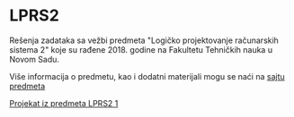 # LPRS2

Rešenja zadataka sa vežbi predmeta "Logičko projektovanje računarskih sistema 2" koje su rađene 2018. godine na Fakultetu Tehničkih nauka u Novom Sadu.   

Više informacija o predmetu, kao i dodatni materijali mogu se naći na [sajtu predmeta](http://www.rt-rk.uns.ac.rs/predmeti/e2/lprs-2-logi%C4%8Dko-projektovanje-ra%C4%8Dunarskih-sistema-2)

[Projekat iz predmeta LPRS2 1](http://github.com/randomCharacter/E2LP_NES)
